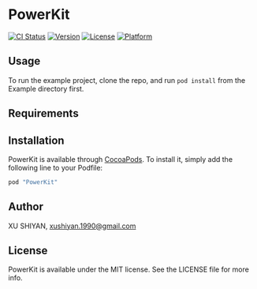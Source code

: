 # PowerKit

[![CI Status](http://img.shields.io/travis/xushiyan/PowerKit.svg?style=flat)](https://travis-ci.org/xushiyan/PowerKit)
[![Version](https://img.shields.io/cocoapods/v/PowerKit.svg?style=flat)](http://cocoapods.org/pods/PowerKit)
[![License](https://img.shields.io/cocoapods/l/PowerKit.svg?style=flat)](http://cocoapods.org/pods/PowerKit)
[![Platform](https://img.shields.io/cocoapods/p/PowerKit.svg?style=flat)](http://cocoapods.org/pods/PowerKit)

## Usage

To run the example project, clone the repo, and run `pod install` from the Example directory first.

## Requirements

## Installation

PowerKit is available through [CocoaPods](http://cocoapods.org). To install
it, simply add the following line to your Podfile:

```ruby
pod "PowerKit"
```

## Author

XU SHIYAN, xushiyan.1990@gmail.com

## License

PowerKit is available under the MIT license. See the LICENSE file for more info.
